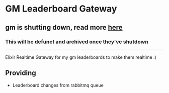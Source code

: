 # GM Leaderboard Gateway

## gm is shutting down, read more [here](https://gm.town)

### This will be defunct and archived once they've shutdown

---

Elixir Realtime Gateway for my gm leaderboards to make them realtime :)

## Providing

- Leaderboard changes from rabbitmq queue
